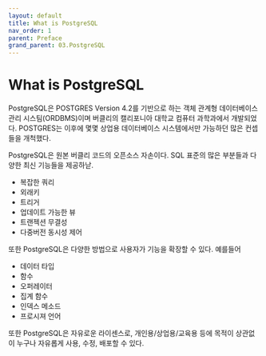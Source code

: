 ```yaml
---
layout: default
title: What is PostgreSQL
nav_order: 1
parent: Preface
grand_parent: 03.PostgreSQL
---
```


# What is PostgreSQL

PostgreSQL은 POSTGRES Version 4.2를 기반으로 하는 객체 관계형 데이터베이스 관리 시스팀(ORDBMS)이며 버클리의 캘리포니아 대학교 컴퓨터 과학과에서 개발되었다. POSTGRES는 이후에 몇몇 상업용 데이터베이스 시스템에서만 가능하던 많은 컨셉들을 개척했다.

PostgreSQL은 원본 버클리 코드의 오픈소스 자손이다. SQL 표준의 많은 부분들과 다양한 최신 기능들을 제공하낟.

* 복잡한 쿼리
* 외래키
* 트리거
* 업데이트 가능한 뷰
* 트랜젝션 무결성
* 다중버전 동시성 제어

또한 PostgreSQL은 다양한 방법으로 사용자가 기능을 확장할 수 있다. 예를들어

* 데이터 타입
* 함수
* 오퍼레이터
* 집계 함수
* 인덱스 메소드
* 프로시져 언어

또한 PostgreSQL은 자유로운 라이센스로, 개인용/상업용/교육용 등에 목적이 상관없이 누구나 자유롭게 사용, 수정, 배포할 수 있다.